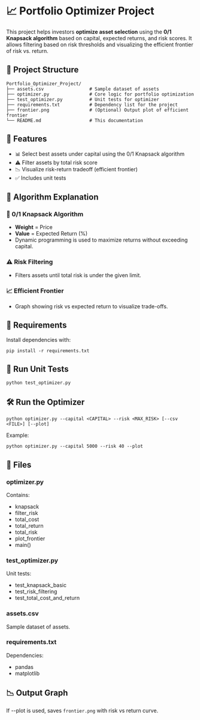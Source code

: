 # 📈 Portfolio Optimizer Project

This project helps investors **optimize asset selection** using the **0/1 Knapsack algorithm** based on capital, expected returns, and risk scores. It allows filtering based on risk thresholds and visualizing the efficient frontier of risk vs. return.

## 📂 Project Structure

```
Portfolio_Optimizer_Project/
├── assets.csv                 # Sample dataset of assets
├── optimizer.py               # Core logic for portfolio optimization
├── test_optimizer.py          # Unit tests for optimizer
├── requirements.txt           # Dependency list for the project
├── frontier.png               # (Optional) Output plot of efficient frontier
└── README.md                  # This documentation
```

## 📘 Features

- 📊 Select best assets under capital using the 0/1 Knapsack algorithm
- ⚠️ Filter assets by total risk score
- 📉 Visualize risk-return tradeoff (efficient frontier)
- ✅ Includes unit tests

## 🧠 Algorithm Explanation

### 🔢 0/1 Knapsack Algorithm

- **Weight** = Price
- **Value** = Expected Return (%)
- Dynamic programming is used to maximize returns without exceeding capital.

### ⚠️ Risk Filtering

- Filters assets until total risk is under the given limit.

### 📈 Efficient Frontier

- Graph showing risk vs expected return to visualize trade-offs.

## 🔧 Requirements

Install dependencies with:

```
pip install -r requirements.txt
```

## 🧪 Run Unit Tests

```
python test_optimizer.py
```

## 🛠️ Run the Optimizer

```
python optimizer.py --capital <CAPITAL> --risk <MAX_RISK> [--csv <FILE>] [--plot]
```

Example:

```
python optimizer.py --capital 5000 --risk 40 --plot
```

## 📑 Files

### optimizer.py

Contains:
- knapsack
- filter_risk
- total_cost
- total_return
- total_risk
- plot_frontier
- main()

### test_optimizer.py

Unit tests:
- test_knapsack_basic
- test_risk_filtering
- test_total_cost_and_return

### assets.csv

Sample dataset of assets.

### requirements.txt

Dependencies:
- pandas
- matplotlib

## 📉 Output Graph

If --plot is used, saves `frontier.png` with risk vs return curve.
